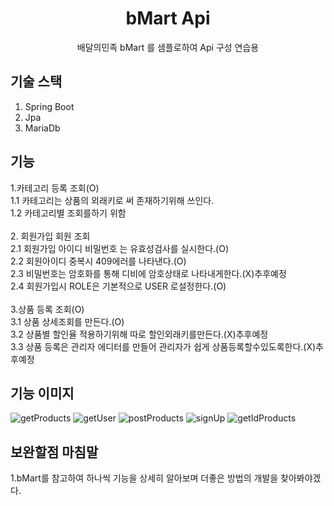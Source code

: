   <h1 align="center">bMart Api </h1>

  <p align="center">
  배달의민족 bMart 를 샘플로하여 Api 구성 연습용
  </p>

## 기술 스택 
1. Spring Boot<br>
2. Jpa<br>
3. MariaDb<br>
## 기능 
1.카테고리 등록 조회(O)<br>
1.1 카테고리는 상품의 외래키로 써 존재하기위해 쓰인다.<br>
1.2 카테고리별 조회를하기 위함<br><br>
2. 회원가입 회원 조회<br>
2.1 회원가입 아이디 비밀번호 는 유효성검사를 실시한다.(O)<br>
2.2 회원아이디 중복시 409에러를 나타낸다.(O)<br>
2.3 비밀번호는 암호화를 통해 디비에 암호상태로 나타내게한다.(X)추후예정<br>
2.4 회원가입시 ROLE은 기본적으로 USER 로설정한다.(O)<br><br>
3.상품 등록 조회(O)<br>
3.1 상품 상세조회를 만든다.(O)<br>
3.2 상품별 할인율 적용하기위해 따로 할인외래키를만든다.(X)추후예정<br>
3.3 상품 등록은 관리자 에디터를 만들어 관리자가 쉽게 상품등록할수있도록한다.(X)추후예정<br>
## 기능 이미지
![getProducts](https://user-images.githubusercontent.com/112354634/223041065-f9175012-187e-4f18-a0cf-287b37846a10.PNG)
![getUser](https://user-images.githubusercontent.com/112354634/223041069-5e51422d-d2e3-496f-a835-1f00329567bd.PNG)
![postProducts](https://user-images.githubusercontent.com/112354634/223041074-84a1c79c-0042-40f7-a2ae-029cce26cc03.PNG)
![signUp](https://user-images.githubusercontent.com/112354634/223041076-b396fbe6-53ef-41b0-a732-3fac8b3eb359.PNG)
![getIdProducts](https://user-images.githubusercontent.com/112354634/223041078-b1f8b528-b37a-4ca8-8ed8-89c613510a00.PNG)

## 보완할점 마침말 
1.bMart를 참고하여 하나씩 기능을 상세히 알아보며 더좋은 방법의 개발을 찾아봐야겠다.<br>

